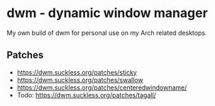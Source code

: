 # dwm - dynamic window manager

My own build of dwm for personal use on my Arch related desktops.

## Patches
- https://dwm.suckless.org/patches/sticky
- https://dwm.suckless.org/patches/swallow
- https://dwm.suckless.org/patches/centeredwindowname/
- Todo: https://dwm.suckless.org/patches/tagall/
